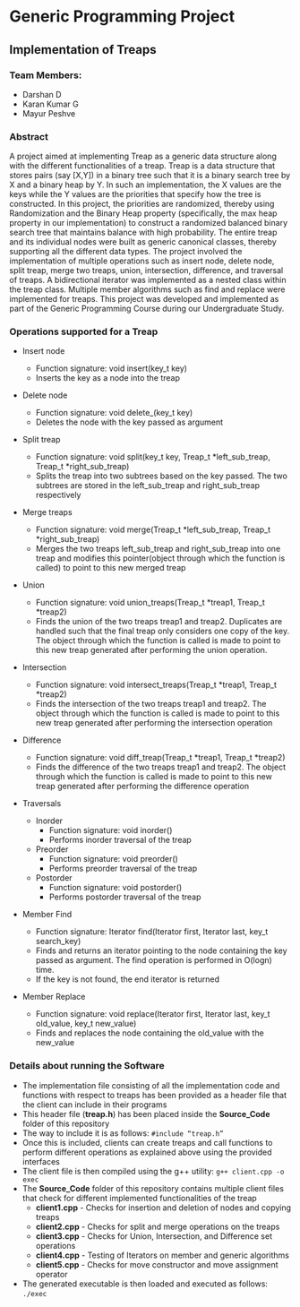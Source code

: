 # Generic Programming Project
## Implementation of Treaps

### Team Members:

* Darshan D
* Karan Kumar G
* Mayur Peshve

### Abstract

A project aimed at implementing Treap as a generic data structure along with the different functionalities of a treap. Treap is a data structure that stores pairs (say [X,Y]) in a binary tree such that it is a binary search tree by X and a binary heap by Y. In such an implementation, the X values are the keys while the Y values are the priorities that specify how the tree is constructed. In this project, the priorities are randomized, thereby using Randomization and the Binary Heap property (specifically, the max heap property in our implementation) to construct a randomized balanced binary search tree that maintains balance with high probability. The entire treap and its individual nodes were built as generic canonical classes, thereby supporting all the different data types. The project involved the implementation of multiple operations such as insert node, delete node, split treap, merge two treaps, union, intersection, difference, and traversal of treaps. A bidirectional iterator was implemented as a nested class within the treap class. Multiple member algorithms such as find and replace were implemented for treaps. This project was developed and implemented as part of the Generic Programming Course during our Undergraduate Study.

### Operations supported for a Treap

* Insert node
  * Function signature: void insert(key_t key)
  * Inserts the key as a node into the treap

* Delete node
  * Function signature: void delete_(key_t key)
  * Deletes the node with the key passed as argument
 
* Split treap
  * Function signature: void split(key_t key, Treap_t *left_sub_treap, Treap_t *right_sub_treap)
  * Splits the treap into two subtrees based on the key passed. The two subtrees are stored in the left_sub_treap and right_sub_treap respectively

* Merge treaps
  * Function signature: void merge(Treap_t *left_sub_treap, Treap_t *right_sub_treap)
  * Merges the two treaps left_sub_treap and right_sub_treap into one treap and modifies this pointer(object through which the function is called) to point to this new merged treap

* Union
  * Function signature: void union_treaps(Treap_t *treap1, Treap_t *treap2)
  * Finds the union of the two treaps treap1 and treap2. Duplicates are handled such that the final treap only considers one copy of the key. The object through which the function is called is made to point to this new treap generated after performing the union operation.

* Intersection
  * Function signature: void intersect_treaps(Treap_t *treap1, Treap_t *treap2)
  * Finds the intersection of the two treaps treap1 and treap2. The object through which the function is called is made to point to this new treap generated after performing the intersection operation

* Difference
  * Function signature: void diff_treap(Treap_t *treap1, Treap_t *treap2)
  * Finds the difference of the two treaps treap1 and treap2. The object through which the function is called is made to point to this new treap generated after performing the difference operation

* Traversals
  * Inorder
    * Function signature: void inorder()
    * Performs inorder traversal of the treap
  * Preorder
    * Function signature: void preorder()
    * Performs preorder traversal of the treap
  * Postorder
    * Function signature: void postorder()
    * Performs postorder traversal of the treap
  
* Member Find
  * Function signature: Iterator find(Iterator first, Iterator last, key_t search_key)
  * Finds and returns an iterator pointing to the node containing the key passed as argument. The find operation is performed in O(logn) time.
  * If the key is not found, the end iterator is returned
 
* Member Replace
  * Function signature: void replace(Iterator first, Iterator last, key_t old_value, key_t new_value)
  * Finds and replaces the node containing the old_value with the new_value

### Details about running the Software

* The implementation file consisting of all the implementation code and functions with respect to treaps has been provided as a header file that the client can include in their programs
* This header file (**treap.h**) has been placed inside the **Source_Code** folder of this repository
* The way to include it is as follows: ```#include “treap.h”```
* Once this is included, clients can create treaps and call functions to perform different operations as explained above using the provided interfaces
* The client file is then compiled using the g++ utility:
```g++ client.cpp -o exec```
* The **Source_Code** folder of this repository contains multiple client files that check for different implemented functionalities of the treap
  * **client1.cpp** - Checks for insertion and deletion of nodes and copying treaps
  * **client2.cpp** - Checks for split and merge operations on the treaps
  * **client3.cpp** - Checks for Union, Intersection, and Difference set operations
  * **client4.cpp** - Testing of Iterators on member and generic algorithms
  * **client5.cpp** - Checks for move constructor and move assignment operator
* The generated executable is then loaded and executed as follows:
```./exec```


